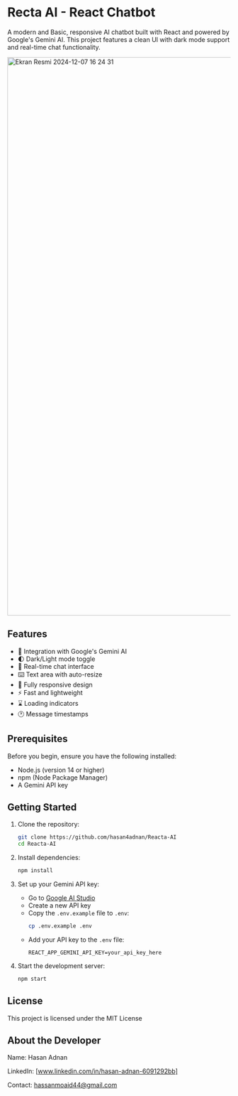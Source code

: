# Recta AI - React Chatbot

A modern and Basic, responsive AI chatbot built with React and powered by Google's Gemini AI. This project features a clean UI with dark mode support and real-time chat functionality.

<img width="1257" alt="Ekran Resmi 2024-12-07 16 24 31" src="https://github.com/user-attachments/assets/94f4b236-3a38-45ed-8aef-e7c8da082d3a">

## Features

- 🤖 Integration with Google's Gemini AI
- 🌓 Dark/Light mode toggle
- 💬 Real-time chat interface
- ⌨️ Text area with auto-resize
- 📱 Fully responsive design
- ⚡ Fast and lightweight
- ⌛ Loading indicators
- 🕐 Message timestamps

## Prerequisites

Before you begin, ensure you have the following installed:
- Node.js (version 14 or higher)
- npm (Node Package Manager)
- A Gemini API key

## Getting Started

1. Clone the repository:
   ```bash
   git clone https://github.com/hasan4adnan/Reacta-AI
   cd Reacta-AI
   ```

2. Install dependencies:
   ```bash
   npm install
   ```

3. Set up your Gemini API key:
   - Go to [Google AI Studio](https://makersuite.google.com/app/apikey)
   - Create a new API key
   - Copy the `.env.example` file to `.env`:
     ```bash
     cp .env.example .env
     ```
   - Add your API key to the `.env` file:
     ```
     REACT_APP_GEMINI_API_KEY=your_api_key_here
     ```

4. Start the development server:
   ```bash
   npm start
   ```

## License

This project is licensed under the MIT License

## About the Developer

Name: Hasan Adnan

LinkedIn: [www.linkedin.com/in/hasan-adnan-6091292bb]

Contact: hassanmoaid44@gmail.com
